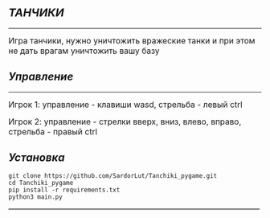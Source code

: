 <h2 style="font-style:italic"><span style="font-size:22px"><strong>ТАНЧИКИ</strong></span></h2>

<hr />
<p><span style="font-size:16px">Игра танчики, нужно уничтожить вражеские танки и при этом не дать врагам уничтожить вашу базу</span></p>
<h2 style="font-style:italic"><strong>Управление</strong></h2>

<hr />
<p><span style="font-size:16px">Игрок 1: управление - клавиши wasd, стрельба - левый ctrl</span></p>

<p><span style="font-size:16px">Игрок 2: управление - стрелки вверх, вниз, влево, вправо, cтрельба - правый ctrl</span></p>
<h2 style="font-style:italic"><strong>Установка</strong></h2>

<table border="1" cellpadding="1" cellspacing="1" dir="ltr" style="width:500px">

    git clone https://github.com/SardorLut/Tanchiki_pygame.git
    cd Tanchiki_pygame
    pip install -r requirements.txt
    python3 main.py
</table>

<p>&nbsp;</p>
